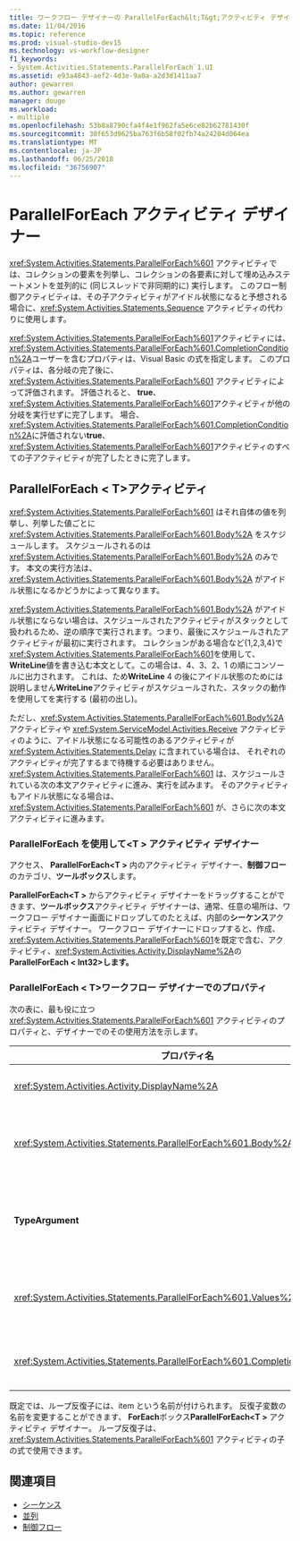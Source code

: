 ```yaml
---
title: ワークフロー デザイナーの ParallelForEach&lt;T&gt;アクティビティ デザイナー
ms.date: 11/04/2016
ms.topic: reference
ms.prod: visual-studio-dev15
ms.technology: vs-workflow-designer
f1_keywords:
- System.Activities.Statements.ParallelForEach`1.UI
ms.assetid: e93a4843-aef2-4d3e-9a0a-a2d3d1411aa7
author: gewarren
ms.author: gewarren
manager: douge
ms.workload:
- multiple
ms.openlocfilehash: 53b8a8790cfa4f4e1f962fa5e6ce82b62781430f
ms.sourcegitcommit: 30f653d9625ba763f6b58f02fb74a24204d064ea
ms.translationtype: MT
ms.contentlocale: ja-JP
ms.lasthandoff: 06/25/2018
ms.locfileid: "36756907"
---
```

# <a name="parallelforeach-activity-designer"></a>ParallelForEach アクティビティ デザイナー

<xref:System.Activities.Statements.ParallelForEach%601> アクティビティでは、コレクションの要素を列挙し、コレクションの各要素に対して埋め込みステートメントを並列的に (同じスレッドで非同期的に) 実行します。 このフロー制御アクティビティは、その子アクティビティがアイドル状態になると予想される場合に、<xref:System.Activities.Statements.Sequence> アクティビティの代わりに使用します。

<xref:System.Activities.Statements.ParallelForEach%601>アクティビティには、<xref:System.Activities.Statements.ParallelForEach%601.CompletionCondition%2A>ユーザーを含むプロパティは、Visual Basic の式を指定します。 このプロパティは、各分岐の完了後に、<xref:System.Activities.Statements.ParallelForEach%601> アクティビティによって評価されます。 評価されると、 **true**、<xref:System.Activities.Statements.ParallelForEach%601>アクティビティが他の分岐を実行せずに完了します。 場合、<xref:System.Activities.Statements.ParallelForEach%601.CompletionCondition%2A>に評価されない**true**、<xref:System.Activities.Statements.ParallelForEach%601>アクティビティのすべての子アクティビティが完了したときに完了します。

## <a name="the-parallelforeacht-activity"></a>ParallelForEach < T\>アクティビティ

<xref:System.Activities.Statements.ParallelForEach%601> はそれ自体の値を列挙し、列挙した値ごとに <xref:System.Activities.Statements.ParallelForEach%601.Body%2A> をスケジュールします。 スケジュールされるのは <xref:System.Activities.Statements.ParallelForEach%601.Body%2A> のみです。 本文の実行方法は、<xref:System.Activities.Statements.ParallelForEach%601.Body%2A> がアイドル状態になるかどうかによって異なります。

<xref:System.Activities.Statements.ParallelForEach%601.Body%2A> がアイドル状態にならない場合は、スケジュールされたアクティビティがスタックとして扱われるため、逆の順序で実行されます。つまり、最後にスケジュールされたアクティビティが最初に実行されます。 コレクションがある場合など{1,2,3,4}で<xref:System.Activities.Statements.ParallelForEach%601>を使用して、 **WriteLine**値を書き込む本文として。この場合は、4、3、2、1 の順にコンソールに出力されます。 これは、ため**WriteLine** 4 の後にアイドル状態のためには説明しません**WriteLine**アクティビティがスケジュールされた、スタックの動作を使用してを実行する (最初の出し)。

ただし、<xref:System.Activities.Statements.ParallelForEach%601.Body%2A> アクティビティや <xref:System.ServiceModel.Activities.Receive> アクティビティのように、アイドル状態になる可能性のあるアクティビティが <xref:System.Activities.Statements.Delay> に含まれている場合は、 それぞれのアクティビティが完了するまで待機する必要はありません。 <xref:System.Activities.Statements.ParallelForEach%601> は、スケジュールされている次の本文アクティビティに進み、実行を試みます。 そのアクティビティもアイドル状態になる場合は、<xref:System.Activities.Statements.ParallelForEach%601> が、さらに次の本文アクティビティに進みます。

### <a name="using-the-parallelforeacht-activity-designer"></a>ParallelForEach を使用して\<T > アクティビティ デザイナー

アクセス、 **ParallelForEach\<T >** 内のアクティビティ デザイナー、**制御フロー**のカテゴリ、**ツールボックス**します。

**ParallelForEach\<T >** からアクティビティ デザイナーをドラッグすることができます、**ツールボックス**アクティビティ デザイナーは、通常、任意の場所は、ワークフロー デザイナー画面にドロップしてのたとえば、内部の**シーケンス**アクティビティ デザイナー。 ワークフロー デザイナーにドロップすると、作成、<xref:System.Activities.Statements.ParallelForEach%601>を既定で含む、アクティビティ、<xref:System.Activities.Activity.DisplayName%2A>の**ParallelForEach < Int32\>します。**

### <a name="parallelforeacht-properties-in-the-workflow-designer"></a>ParallelForEach < T\>ワークフロー デザイナーでのプロパティ

次の表に、最も役に立つ <xref:System.Activities.Statements.ParallelForEach%601> アクティビティのプロパティと、デザイナーでのその使用方法を示します。

|プロパティ名|必須|使用方法|
|-------------------|--------------|-----------|
|<xref:System.Activities.Activity.DisplayName%2A>|False|ヘッダーのアクティビティ デザイナーの表示名を指定します。 既定値は**ParallelForEach\<Int32 >** します。 値を必要に応じて編集、**プロパティ**グリッドまたは直接アクティビティ デザイナーのヘッダー。|
|<xref:System.Activities.Statements.ParallelForEach%601.Body%2A>|False|コレクション内の各項目に対して実行するアクティビティ。 追加する、<xref:System.Activities.Statements.ParallelForEach%601.Body%2A>アクティビティ、アクティビティをツールボックスからドロップ、**本文**ボックスに、 **ParallelForEach\<T >** アクティビティ デザイナーの「ドロップ アクティビティここ」ヒント テキスト。|
|**TypeArgument**|True|内の項目の種類、<xref:System.Activities.Statements.ParallelForEach%601.Values%2A>ジェネリック パラメーターで指定されたコレクション*T*します。既定では、 **TypeArgument**に設定されている**Int32**します。 型 T を変更する、 **ParallelForEach < T\>** アクティビティ デザイナーの値を変更、 **TypeArgument**プロパティ グリッドのコンボ ボックス。|
|<xref:System.Activities.Statements.ParallelForEach%601.Values%2A>|True|反復処理を行う項目のコレクション。 設定する、 <xref:System.Activities.Statements.ParallelForEach%601.Values%2A>、Visual Basic の式を入力、**値**ボックスに、 **ForEach < T\>**  または「VBの式を入力してください」ヒントテキストボックスに、アクティビティデザイナー**値**ボックスに、**プロパティ**ウィンドウ。|
|<xref:System.Activities.Statements.ParallelForEach%601.CompletionCondition%2A>||各イテレーションの完了後に評価されます。 true であると評価する場合、スケジュールされた保留イテレーションはキャンセルされます。 このプロパティが設定されていない場合、スケジュールされたすべてのステートメントは、完了するまで実行されます。|

既定では、ループ反復子には、item という名前が付けられます。 反復子変数の名前を変更することができます、 **ForEach**ボックス**ParallelForEach\<T >** アクティビティ デザイナー。 ループ反復子は、<xref:System.Activities.Statements.ParallelForEach%601> アクティビティの子の式で使用できます。

## <a name="see-also"></a>関連項目

- [シーケンス](../workflow-designer/sequence-activity-designer.md)
- [並列](../workflow-designer/parallel-activity-designer.md)
- [制御フロー](../workflow-designer/control-flow-activity-designers.md)